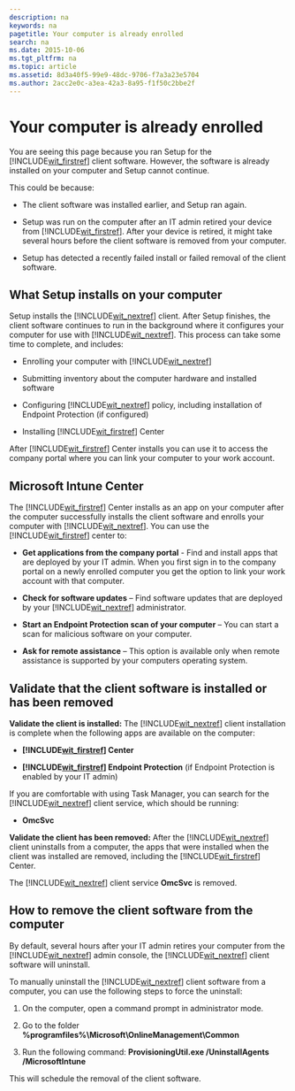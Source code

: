 ```yaml
---
description: na
keywords: na
pagetitle: Your computer is already enrolled
search: na
ms.date: 2015-10-06
ms.tgt_pltfrm: na
ms.topic: article
ms.assetid: 8d3a40f5-99e9-48dc-9706-f7a3a23e5704
ms.author: 2acc2e0c-a3ea-42a3-8a95-f1f50c2bbe2f
---
```

# Your computer is already enrolled
You are seeing this page because you ran Setup for the [!INCLUDE[wit_firstref](../Token/wit_firstref_md.md)] client software. However, the software is already installed on your computer and Setup cannot continue.

This could be because:

- The client software was installed earlier, and Setup ran again.

- Setup was run on the computer after an IT admin retired your device from [!INCLUDE[wit_firstref](../Token/wit_firstref_md.md)]. After your device is retired, it might take several hours before the client software is removed from your computer.

- Setup has detected a recently failed install or failed removal of the client software.

## <a name="bkmk_install"></a>What Setup installs on your computer
Setup installs the [!INCLUDE[wit_nextref](../Token/wit_nextref_md.md)] client. After Setup finishes, the client software continues to run in the background where it configures your computer for use with [!INCLUDE[wit_nextref](../Token/wit_nextref_md.md)]. This process can take some time to complete, and includes:

- Enrolling your computer with [!INCLUDE[wit_nextref](../Token/wit_nextref_md.md)]

- Submitting inventory about the computer hardware and installed software

- Configuring [!INCLUDE[wit_nextref](../Token/wit_nextref_md.md)] policy, including installation of Endpoint Protection (if configured)

- Installing [!INCLUDE[wit_firstref](../Token/wit_firstref_md.md)] Center

After [!INCLUDE[wit_firstref](../Token/wit_firstref_md.md)] Center installs you can use it to access the company portal where you can link your computer to your work account.

## <a name="bkmk_center"></a>Microsoft Intune Center
The [!INCLUDE[wit_firstref](../Token/wit_firstref_md.md)] Center installs as an app on your computer after the computer successfully installs the client software and enrolls your computer with [!INCLUDE[wit_nextref](../Token/wit_nextref_md.md)]. You can use the [!INCLUDE[wit_firstref](../Token/wit_firstref_md.md)] center to:

- **Get applications from the company portal** - Find and install apps that are deployed by your IT admin. When you first sign in to the company portal on a newly enrolled computer you get the option to link your work account with that computer.

- **Check for software updates** – Find software updates that are deployed by your [!INCLUDE[wit_nextref](../Token/wit_nextref_md.md)] administrator.

- **Start an Endpoint Protection scan of your computer** – You can start a scan for malicious software on your computer.

- **Ask for remote assistance** – This option is available only when remote assistance is supported by your computers operating system.

## <a name="bkmk_validate"></a>Validate that the client software is installed or has been removed
**Validate the client is installed:**
The [!INCLUDE[wit_nextref](../Token/wit_nextref_md.md)] client installation is complete when the following apps are available on the computer:

- **[!INCLUDE[wit_firstref](../Token/wit_firstref_md.md)] Center**

- **[!INCLUDE[wit_firstref](../Token/wit_firstref_md.md)] Endpoint Protection** (if Endpoint Protection is enabled by your IT admin)

If you are comfortable with using Task Manager, you can search for the [!INCLUDE[wit_nextref](../Token/wit_nextref_md.md)] client service, which should be running:

- **OmcSvc**

**Validate the client has been removed:**
After the [!INCLUDE[wit_nextref](../Token/wit_nextref_md.md)] client uninstalls from a computer, the apps that were installed when the client was installed are removed, including the [!INCLUDE[wit_firstref](../Token/wit_firstref_md.md)] Center.

The [!INCLUDE[wit_nextref](../Token/wit_nextref_md.md)] client service **OmcSvc** is removed.

## <a name="bkmk_remove"></a>How to remove the client software from the computer
By default, several hours after your IT admin retires your computer from the [!INCLUDE[wit_nextref](../Token/wit_nextref_md.md)] admin console, the [!INCLUDE[wit_nextref](../Token/wit_nextref_md.md)] client software will uninstall.

To manually uninstall the [!INCLUDE[wit_nextref](../Token/wit_nextref_md.md)] client software from a computer, you can use the following steps to force the uninstall:

1. On the computer, open a command prompt in administrator mode.

2. Go to the folder **%programfiles%\Microsoft\OnlineManagement\Common**

3. Run the following command: **ProvisioningUtil.exe /UninstallAgents /MicrosoftIntune**

This will schedule the removal of the client software.

